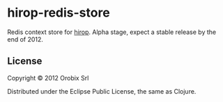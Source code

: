 # hirop-redis-store

Redis context store for [hirop](https://github.com/orobix/hirop). Alpha stage, expect a stable release by the end of 2012.

## License

Copyright © 2012 Orobix Srl

Distributed under the Eclipse Public License, the same as Clojure.
